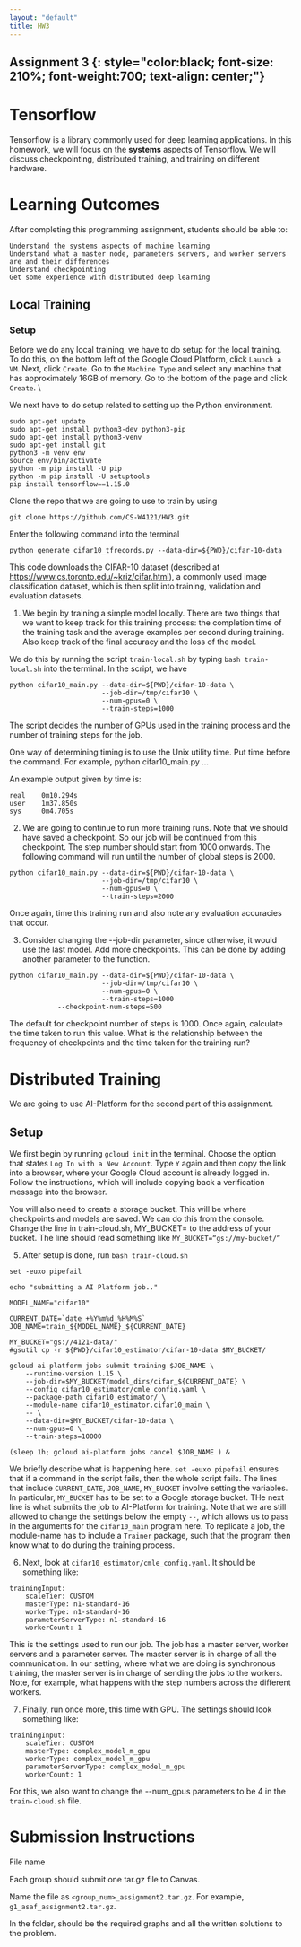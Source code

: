 ```yaml
---
layout: "default"
title: HW3
---
```

Assignment 3
{: style="color:black; font-size: 210%; font-weight:700; text-align: center;"}
----
# Tensorflow

Tensorflow is a library commonly used for deep learning applications. In this homework, we will focus on the **systems** aspects of Tensorflow. We will discuss checkpointing, distributed training, and training on different hardware. 

# Learning Outcomes

After completing this programming assignment, students should be able to:

    Understand the systems aspects of machine learning
    Understand what a master node, parameters servers, and worker servers are and their differences
    Understand checkpointing
    Get some experience with distributed deep learning

## Local Training
### Setup
Before we do any local training, we have to do setup for the local training. To do this, on the bottom left of the Google Cloud Platform, click `Launch a VM`. Next, click `Create`. Go to the `Machine Type` and select any machine that has approximately 16GB of memory. Go to the bottom of the page and click `Create`. \\

We next have to do setup related to setting up the Python environment. 
```
sudo apt-get update
sudo apt-get install python3-dev python3-pip
sudo apt-get install python3-venv
sudo apt-get install git
python3 -m venv env
source env/bin/activate
python -m pip install -U pip
python -m pip install -U setuptools
pip install tensorflow==1.15.0
```

Clone the repo that we are going to use to train by using
```
git clone https://github.com/CS-W4121/HW3.git
```

Enter the following command into the terminal
```
python generate_cifar10_tfrecords.py --data-dir=${PWD}/cifar-10-data
```
This code downloads the CIFAR-10 dataset (described at https://www.cs.toronto.edu/~kriz/cifar.html), a commonly used image classification dataset, which is then split into training, validation and evaluation datasets. 

1) We begin by training a simple model locally. There are two things that we want to keep track for this training process: the completion time of the training task and the average examples per second during training. Also keep track of the final accuracy and the loss of the model. 

We do this by running the script `train-local.sh` by typing `bash train-local.sh` into the terminal. In the script, we have
```
python cifar10_main.py --data-dir=${PWD}/cifar-10-data \
                       --job-dir=/tmp/cifar10 \
                       --num-gpus=0 \
                       --train-steps=1000
```
The script decides the number of GPUs used in the training process and the number of training steps for the job.

One way of determining timing is to use the Unix utility time. Put time before the command. For example, 
python cifar10_main.py …

An example output given by time is:
```
real    0m10.294s
user    1m37.850s
sys     0m4.705s
```

2) We are going to continue to run more training runs. Note that we should have saved a checkpoint. So our job will be continued from this checkpoint. The step number should start from 1000 onwards. The following command will run until the number of global steps is 2000. 
```
python cifar10_main.py --data-dir=${PWD}/cifar-10-data \
                       --job-dir=/tmp/cifar10 \
                       --num-gpus=0 \
                       --train-steps=2000
```
Once again, time this training run and also note any evaluation accuracies that occur.  

3) Consider changing the --job-dir parameter, since otherwise, it would use the last model. Add more checkpoints. This can be done by adding another parameter to the function.
```
python cifar10_main.py --data-dir=${PWD}/cifar-10-data \
                       --job-dir=/tmp/cifar10 \
                       --num-gpus=0 \
                       --train-steps=1000
            --checkpoint-num-steps=500
```
The default for checkpoint number of steps is 1000. Once again, calculate the time taken to run this value. What is the relationship between the frequency of checkpoints and the time taken for the training run?

# Distributed Training
We are going to use AI-Platform for the second part of this assignment. 

## Setup
We first begin by running `gcloud init` in the terminal. Choose the option that states `Log In with a New Account`. Type `Y` again and then copy the link into a browser, where your Google Cloud account is already logged in. Follow the instructions, which will include copying back a verification message into the browser. 

You will also need to create a storage bucket. This will be where checkpoints and models are saved. We can do this from the console. Change the line in train-cloud.sh, MY_BUCKET= to the address of your bucket. The line should read something like
`MY_BUCKET=“gs://my-bucket/“` 

5) After setup is done, run
`bash train-cloud.sh`

```
set -euxo pipefail

echo "submitting a AI Platform job.."

MODEL_NAME="cifar10"

CURRENT_DATE=`date +%Y%m%d_%H%M%S`
JOB_NAME=train_${MODEL_NAME}_${CURRENT_DATE}

MY_BUCKET="gs://4121-data/"
#gsutil cp -r ${PWD}/cifar10_estimator/cifar-10-data $MY_BUCKET/

gcloud ai-platform jobs submit training $JOB_NAME \
    --runtime-version 1.15 \
    --job-dir=$MY_BUCKET/model_dirs/cifar_${CURRENT_DATE} \
    --config cifar10_estimator/cmle_config.yaml \
    --package-path cifar10_estimator/ \
    --module-name cifar10_estimator.cifar10_main \
    -- \
    --data-dir=$MY_BUCKET/cifar-10-data \
    --num-gpus=0 \
    --train-steps=10000

(sleep 1h; gcloud ai-platform jobs cancel $JOB_NAME ) &
```
We briefly describe what is happening here. `set -euxo pipefail` ensures that if a command in the script fails, then the whole script fails. The lines that include `CURRENT_DATE`, `JOB_NAME`, `MY_BUCKET` involve setting the variables. In particular, `MY_BUCKET` has to be set to a Google storage bucket. THe next line is what submits the job to AI-Platform for training. Note that we are still allowed to change the settings below the empty `--`, which allows us to pass in the arguments for the `cifar10_main` program here. To replicate a job, the module-name has to include a `Trainer` package, such that the program then know what to do during the training process. 

6) Next, look at `cifar10_estimator/cmle_config.yaml`. It should be something like:
```
trainingInput:
    scaleTier: CUSTOM
    masterType: n1-standard-16
    workerType: n1-standard-16
    parameterServerType: n1-standard-16
    workerCount: 1
```
This is the settings used to run our job. The job has a master server, worker servers and a parameter server. The master server is in charge of all the communication. In our setting, where what we are doing is synchronous training, the master server is in charge of sending the jobs to the workers. Note, for example, what happens with the step numbers across the different workers. 


7) Finally, run once more, this time with GPU. The settings should look something like:
```
trainingInput:
    scaleTier: CUSTOM
    masterType: complex_model_m_gpu 
    workerType: complex_model_m_gpu 
    parameterServerType: complex_model_m_gpu 
    workerCount: 1
```
For this, we also want to change the --num_gpus parameters to be 4 in the `train-cloud.sh` file. 

# Submission Instructions

File name

Each group should submit one tar.gz file to Canvas.

Name the file as `<group_num>_assignment2.tar.gz`. For example, `g1_asaf_assignment2.tar.gz`.

In the folder, should be the required graphs and all the written solutions to the problem. 

